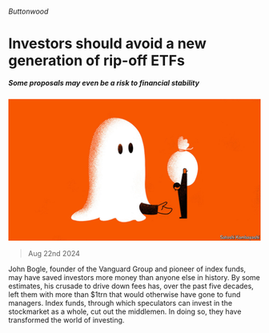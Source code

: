 ###### Buttonwood

# Investors should avoid a new generation of rip-off ETFs 

##### Some proposals may even be a risk to financial stability 

![image](images/20240824_FND004.jpg) 

> Aug 22nd 2024 

John Bogle, founder of the Vanguard Group and pioneer of index funds, may have saved investors more money than anyone else in history. By some estimates, his crusade to drive down fees has, over the past five decades, left them with more than $1trn that would otherwise have gone to fund managers. Index funds, through which speculators can invest in the stockmarket as a whole, cut out the middlemen. In doing so, they have transformed the world of investing.

